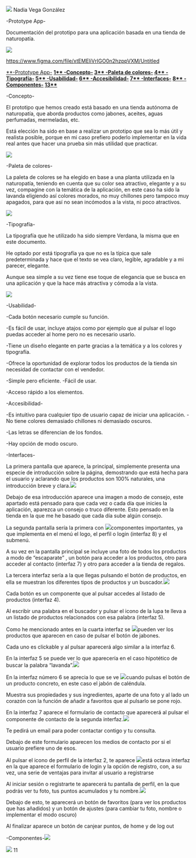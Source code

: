 ﻿![](Aspose.Words.1f1ff0ef-711b-48e9-82bb-58aa65033221.001.png) Nadia Vega González

<a name="_page0_x72.00_y90.14"></a>-Prototype App-

Documentación del prototipo para una aplicación basada en una tienda de naturopatía.

![](Aspose.Words.1f1ff0ef-711b-48e9-82bb-58aa65033221.002.jpeg)

https://www.figma.com/file/xtEMEliVrIGO0n2hzppVXM/Untitled

[**-Prototype App-](#_page0_x72.00_y90.14) **[1** ](#_page0_x72.00_y90.14)[-Concepto-](#_page2_x72.00_y90.14) [3** ](#_page2_x72.00_y90.14)[-Paleta de colores-](#_page3_x72.00_y90.14) [4** ](#_page3_x72.00_y90.14)[-Tipografía-](#_page4_x72.00_y90.14) [5** ](#_page4_x72.00_y90.14)[-Usabilidad-](#_page5_x72.00_y90.14) [6** ](#_page5_x72.00_y90.14)[-Accesibilidad-](#_page6_x72.00_y104.68) [7** ](#_page6_x72.00_y104.68)[-Interfaces-](#_page7_x72.00_y90.14) [8** ](#_page7_x72.00_y90.14)[-Componentes-](#_page12_x72.00_y90.14) [13**](#_page12_x72.00_y90.14)**

<a name="_page2_x72.00_y90.14"></a>-Concepto-

El prototipo que hemos creado está basado en una tienda autónoma de     naturopatía, que aborda productos como jabones, aceites, aguas perfumadas, mermeladas, etc.

Está elección ha sido en base a realizar un prototipo que sea lo más útil y    realista posible, porque en mi caso prefiero poderlo implementar en la vida real antes que hacer una prueba sin más utilidad que practicar.

![](Aspose.Words.1f1ff0ef-711b-48e9-82bb-58aa65033221.003.png)

<a name="_page3_x72.00_y90.14"></a>-Paleta de colores-

La paleta de colores se ha elegido en base a una planta utilizada en la       naturopatía, teniendo en cuenta que su color sea atractivo, elegante y a su vez, compagine con la temática de la aplicación, en este caso ha sido la lavanda   eligiendo así colores morados, no muy chillones pero tampoco muy apagados, para que así no sean incómodos a la vista, ni poco atractivos.

![](Aspose.Words.1f1ff0ef-711b-48e9-82bb-58aa65033221.004.png)

<a name="_page4_x72.00_y90.14"></a>-Tipografía-

La tipografía que he utilizado ha sido siempre Verdana, la misma que en este documento.

He optado por está tipografía ya que no es la típica que sale predeterminada y hace que el texto se vea claro, legible, agradable y a mi parecer, elegante.

Aunque sea simple a su vez tiene ese toque de elegancia que se busca en una aplicación y que la hace más atractiva y cómoda a la vista.

![](Aspose.Words.1f1ff0ef-711b-48e9-82bb-58aa65033221.005.jpeg)

<a name="_page5_x72.00_y90.14"></a>-Usabilidad-

-Cada botón necesario cumple su función.

-Es fácil de usar, incluye atajos como por ejemplo que al pulsar el logo puedas acceder al home pero no es necesario usarlo.

-Tiene un diseño elegante en parte gracias a la temática y a los colores y tipografía.

-Ofrece la oportunidad de explorar todos los productos de la tienda sin necesidad de contactar con el vendedor.

-Simple pero eficiente. -Fácil de usar.

-Acceso rápido a los elementos.

<a name="_page6_x72.00_y104.68"></a>-Accesibilidad-

-Es intuitivo para cualquier tipo de usuario capaz de iniciar una aplicación. -No tiene colores demasiado chillones ni demasiado oscuros.

-Las letras se diferencian de los fondos.

-Hay opción de modo oscuro.

<a name="_page7_x72.00_y90.14"></a>-Interfaces-

La primera pantalla que aparece, la principal, simplemente presenta una especie de introducción sobre la página, demostrando que está hecha para el usuario y aclarando que los productos son 100% naturales, una introducción breve y clara.![](Aspose.Words.1f1ff0ef-711b-48e9-82bb-58aa65033221.006.jpeg)

Debajo de esa introducción aparece una imagen a modo de consejo, este apartado está pensado para que cada vez o cada día que inicies la aplicación, aparezca un consejo o truco diferente. Esto pensado en la tienda en la que me he basado que cada día sube algún consejo.

La segunda pantalla sería la primera con ![](Aspose.Words.1f1ff0ef-711b-48e9-82bb-58aa65033221.007.jpeg)componentes importantes, ya que implementa en el menú el logo, el perfil o login (interfaz 8) y el submenú. 

A su vez en la pantalla principal se incluye una foto de todos los productos a modo de “escaparate” , un botón para acceder a los productos, otro para acceder al contacto (interfaz 7) y otro para acceder a la tienda de regalos. 

La tercera interfaz sería a la que llegas pulsando el botón de productos, en ella se muestran los diferentes tipos de productos y un buscador.![](Aspose.Words.1f1ff0ef-711b-48e9-82bb-58aa65033221.008.jpeg)

Cada botón es un componente que al pulsar accedes al listado de productos (interfaz 4).

Al escribir una palabra en el buscador y pulsar el icono de la lupa te lleva a un listado de productos relacionados con esa palabra (interfaz 5).

Como he mencionado antes en la cuarta interfaz se ![](Aspose.Words.1f1ff0ef-711b-48e9-82bb-58aa65033221.009.jpeg)pueden ver los productos que aparecen en caso de pulsar el botón de jabones. 

Cada uno es clickable y al pulsar aparecerá algo similar a la interfaz 6. 

En la interfaz 5 se puede ver lo que aparecería en el caso hipotético de buscar la palabra “lavanda”.![](Aspose.Words.1f1ff0ef-711b-48e9-82bb-58aa65033221.010.jpeg)

En la interfaz número 6 se aprecia lo que se ve ![](Aspose.Words.1f1ff0ef-711b-48e9-82bb-58aa65033221.011.jpeg)cuando pulsas el botón de un producto concreto, en este caso el jabón de caléndula. 

Muestra sus propiedades y sus ingredientes, aparte de una foto y al lado un corazón con la función de añadir a favoritos que al pulsarlo se pone rojo. 

En la interfaz 7 aparece el formulario de contacto que aparecerá al pulsar el componente de contacto de la segunda interfaz.![](Aspose.Words.1f1ff0ef-711b-48e9-82bb-58aa65033221.012.jpeg)

Te pedirá un email para poder contactar contigo y tu consulta.

Debajo de este formulario aparecen los medios de contacto por si el usuario prefiere uno de esos.

Al pulsar el icono de perfil de la interfaz 2, te aparece ![](Aspose.Words.1f1ff0ef-711b-48e9-82bb-58aa65033221.013.jpeg)está octava interfaz en la que aparece el formulario de login y la opción de registro, con, a su vez, una serie de ventajas para invitar al usuario a registrarse 

Al iniciar sesión o registrarte te aparecerá tu pantalla de perfil, en la que podrás ver tu foto, tus puntos acumulados y tu nombre.![](Aspose.Words.1f1ff0ef-711b-48e9-82bb-58aa65033221.014.jpeg)

Debajo de esto, te aparecerá un botón de favoritos (para ver los productos que has añadidos) y un botón de ajustes (para cambiar tu foto, nombre o implementar el modo oscuro)

Al finalizar aparece un botón de canjear puntos, de home y de log out

<a name="_page12_x72.00_y90.14"></a>-Componentes-![](Aspose.Words.1f1ff0ef-711b-48e9-82bb-58aa65033221.015.png)

![](Aspose.Words.1f1ff0ef-711b-48e9-82bb-58aa65033221.016.png)
11
